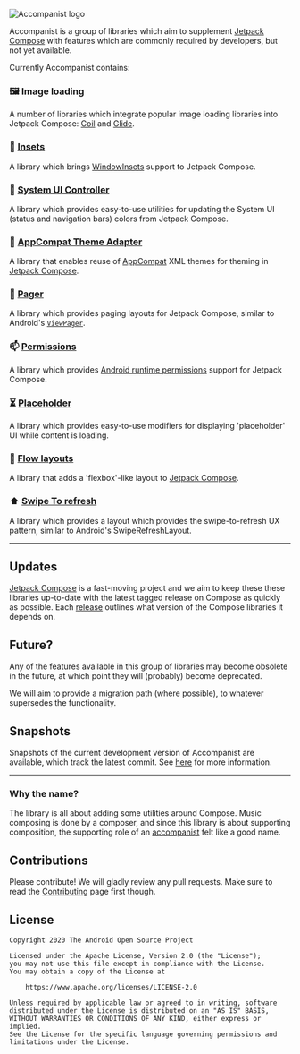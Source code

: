 ![Accompanist logo](docs/header.png)

Accompanist is a group of libraries which aim to supplement [Jetpack Compose][compose] with features which are commonly required by developers, but not yet available.

Currently Accompanist contains:

### 🖼️ Image loading
A number of libraries which integrate popular image loading libraries into Jetpack Compose: [Coil](./coil/) and [Glide](./glide/).

### 📐 [Insets](./insets/)
A library which brings [WindowInsets](https://developer.android.com/reference/kotlin/android/view/WindowInsets) support to Jetpack Compose.

### 🍫 [System UI Controller](./systemuicontroller/)
A library which provides easy-to-use utilities for updating the System UI (status and navigation bars) colors from Jetpack Compose.

### 🎨 [AppCompat Theme Adapter](./appcompat-theme/)
A library that enables reuse of [AppCompat][appcompat] XML themes for theming in [Jetpack Compose][compose].

### 📖 [Pager](./pager/)
A library which provides paging layouts for Jetpack Compose, similar to Android's [`ViewPager`](https://developer.android.com/reference/kotlin/androidx/viewpager/widget/ViewPager).

### 📫 [Permissions](./permissions/)
A library which provides [Android runtime permissions](https://developer.android.com/guide/topics/permissions/overview) support for Jetpack Compose.

### ⏳ [Placeholder](./placeholder/)
A library which provides easy-to-use modifiers for displaying 'placeholder' UI while content is loading.

### 🌊 [Flow layouts](./flowlayout/)
A library that adds a 'flexbox'-like layout to [Jetpack Compose][compose].

### ⬆️ [Swipe To refresh](./swiperefresh/)
A library which provides a layout which provides the swipe-to-refresh UX pattern, similar to Android's SwipeRefreshLayout.

---

## Updates

[Jetpack Compose][compose] is a fast-moving project and we aim to keep these these libraries up-to-date with the
latest tagged release on Compose as quickly as possible. Each [release](https://github.com/google/accompanist/releases)  outlines what version of the Compose libraries it depends on.

## Future?

Any of the features available in this group of libraries may become obsolete in the future, at which point they will (probably) become deprecated. 

We will aim to provide a migration path (where possible), to whatever supersedes the functionality.

## Snapshots

Snapshots of the current development version of Accompanist are available, which track the latest commit. See [here](docs/using-snapshot-version.md) for more information. 

---

### Why the name?

The library is all about adding some utilities around Compose. Music composing is done by a
composer, and since this library is about supporting composition, the supporting role of an [accompanist](https://en.wikipedia.org/wiki/Accompaniment) felt like a good name.

## Contributions

Please contribute! We will gladly review any pull requests.
Make sure to read the [Contributing](CONTRIBUTING.md) page first though.

## License

```
Copyright 2020 The Android Open Source Project
 
Licensed under the Apache License, Version 2.0 (the "License");
you may not use this file except in compliance with the License.
You may obtain a copy of the License at

    https://www.apache.org/licenses/LICENSE-2.0

Unless required by applicable law or agreed to in writing, software
distributed under the License is distributed on an "AS IS" BASIS,
WITHOUT WARRANTIES OR CONDITIONS OF ANY KIND, either express or implied.
See the License for the specific language governing permissions and
limitations under the License.
```

[appcompat]: https://developer.android.com/jetpack/androidx/releases/appcompat
[compose]: https://developer.android.com/jetpack/compose
[snap]: https://oss.sonatype.org/content/repositories/snapshots/com/google/accompanist/
[mdc]: https://material.io/develop/android/
